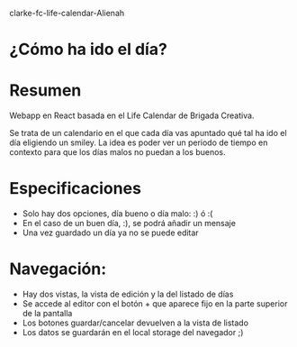 clarke-fc-life-calendar-Alienah

# ¿Cómo ha ido el día?


# Resumen
Webapp en React basada en el Life Calendar de Brigada Creativa.

Se trata de un calendario en el que cada día vas apuntado qué tal ha ido el día eligiendo un smiley. La idea es poder ver un periodo de tiempo en contexto para que los días malos no puedan a los buenos.

# Especificaciones

* Solo hay dos opciones, día bueno o día malo: :) ó :(
* En el caso de un buen día, :), se podrá añadir un mensaje
* Una vez guardado un día ya no se puede editar

# Navegación:
* Hay dos vistas, la vista de edición y la del listado de días
* Se accede al editor con el botón + que aparece fijo en la parte superior de la pantalla
* Los botones guardar/cancelar devuelven a la vista de listado
* Los datos se guardarán en el local storage del navegador ;)
